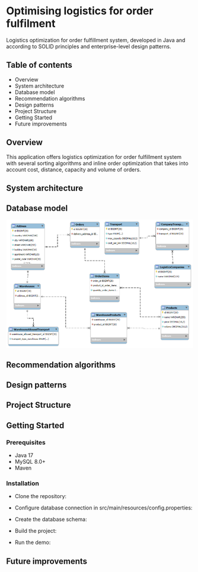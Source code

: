 
# **Optimising logistics for order fulfilment**
Logistics optimization for order fulfillment system, developed in Java and according to SOLID principles and enterprise-level design patterns.

## **Table of contents**

* Overview
* System architecture
* Database model
* Recommendation algorithms
* Design patterns
* Project Structure
* Getting Started
* Future improvements

## **Overview**

This application offers logistics optimization for order fulfillment system with several sorting algorithms and inline order optimization that takes into account cost, distance, capacity and volume of orders.

## **System architecture**
## **Database model**

![OptimisingLogistics.png](OptimisingLogistics.png)
## **Recommendation algorithms**

## **Design patterns**

## **Project Structure**

## **Getting Started**
### Prerequisites
* Java 17
* MySQL 8.0+
* Maven

### Installation
* Clone the repository:
  

* Configure database connection in  src/main/resources/config.properties:

  
* Create the database schema:


* Build the project:

* Run the demo:



## **Future improvements**


